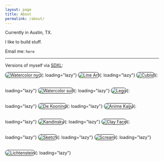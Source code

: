```yaml
---
layout: page
title: About
permalink: /about/
---
```


<script type="text/javascript">
function show_email() {
    document.getElementById("email").innerHTML = "alan&#64;alanverga.com";
}
</script>
Currently in Austin, TX.

I like to build stuff.

Email me: <span id="email" onClick="show_email();"><code>here</code></span>

---

Versions of myself via [SDXL](https://stability.ai/stable-diffusion):


<style>
 #email {
     cursor:pointer;
 }
 img {
     border: 1px solid #000;
     border-radius: 16px;
     margin-bottom: 2rem;
 }
</style>
![Watercolor nyc](/assets/images/about/watercolornyc.png "Watercolor NYC"){: loading="lazy"}
![Line Art](/assets/images/about/lineart.png "Line Art"){: loading="lazy"}
![Cubist](/assets/images/about/cubist.png "Cubist"){: loading="lazy"}
![Watercolor suit](/assets/images/about/watercolorsuit.png "Watercolor Suit"){: loading="lazy"}
![Lego](/assets/images/about/lego.png "Lego"){: loading="lazy"}
![De Kooning](/assets/images/about/deKooning1.png "De Kooning"){: loading="lazy"}
![Anime Kaiju](/assets/images/about/animekaiju.png "Anime Kaiju"){: loading="lazy"}
![Kandinsky](/assets/images/about/Kandinsky.png "Kandinsky"){: loading="lazy"}
![Clay Face](/assets/images/about/clay2.png "Clay Face"){: loading="lazy"}
![Sketch](/assets/images/about/anime.jpg "Sketch"){: loading="lazy"}
![Scream](/assets/images/about/scream.jpg "Scream"){: loading="lazy"}
![Lichtenstein](/assets/images/about/Lichtenstein2.png "Lichtenstein"){: loading="lazy"}

